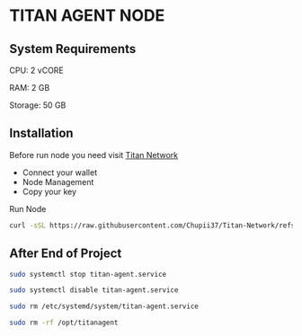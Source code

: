 # TITAN AGENT NODE

## System Requirements
CPU: 2 vCORE

RAM: 2 GB

Storage: 50 GB

## Installation

Before run node you need visit [Titan Network](https://test4.titannet.io/)
* Connect your wallet
* Node Management
* Copy your key

Run Node
   ```bash
   curl -sSL https://raw.githubusercontent.com/Chupii37/Titan-Network/refs/heads/main/Titan-Agent/titan-agent.sh -o titan-agent.sh && chmod +x titan-agent.sh && ./titan-agent.sh
   ```
## After End of Project
   ```bash
   sudo systemctl stop titan-agent.service
   ```
   ```bash
   sudo systemctl disable titan-agent.service
   ```
   ```bash
   sudo rm /etc/systemd/system/titan-agent.service
   ```
   ```bash
   sudo rm -rf /opt/titanagent
   ```

